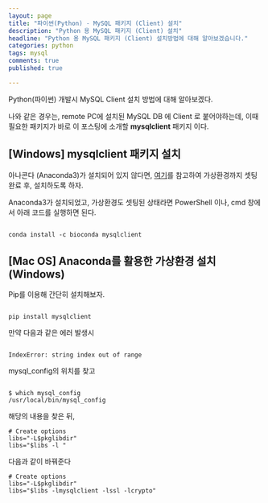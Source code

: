 ```yaml
---
layout: page
title: "파이썬(Python) - MySQL 패키지 (Client) 설치"
description: "Python 용 MySQL 패키지 (Client) 설치"
headline: "Python 용 MySQL 패키지 (Client) 설치방법에 대해 알아보겠습니다."
categories: python
tags: mysql
comments: true
published: true

---
```


Python(파이썬) 개발시 MySQL Client 설치 방법에 대해 알아보겠다.

나와 같은 경우는, remote PC에 설치된 MySQL DB 에 Client 로 붙어야하는데, 이때 필요한 패키지가 바로 이 포스팅에 소개할 **mysqlclient** 패키지 이다.

## [Windows] mysqlclient 패키지 설치

아나콘다 (Anaconda3)가 설치되어 있지 않다면, [여기](https://teddylee777.github.io/python/Python-%EA%B0%80%EC%83%81%ED%99%98%EA%B2%BD-%EC%84%A4%EC%A0%95%ED%95%98%EA%B8%B0)를 참고하여 가상환경까지 셋팅 완료 후, 설치하도록 하자.

Anaconda3가 설치되었고, 가상환경도 셋팅된 상태라면 PowerShell 이나, cmd 창에서 아래 코드를 실행하면 된다.

<code>
conda install -c bioconda mysqlclient
</code>

## [Mac OS] Anaconda를 활용한 가상환경 설치 (Windows)

Pip를 이용해 간단히 설치해보자.

<code>
pip install mysqlclient
</code>

만약 다음과 같은 에러 발생시

<code>
IndexError: string index out of range
</code>

mysql_config의 위치를 찾고

<code>
$ which mysql_config
/usr/local/bin/mysql_config
</code>

해당의 내용을 찾은 뒤,

    # Create options 
    libs="-L$pkglibdir"
    libs="$libs -l "

다음과 같이 바꿔준다


    # Create options
    libs="-L$pkglibdir"
    libs="$libs -lmysqlclient -lssl -lcrypto"


